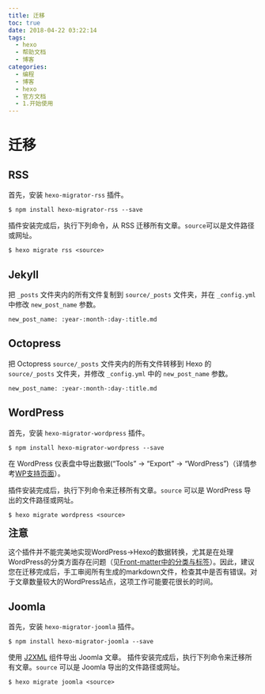 ```yaml
---
title: 迁移
toc: true
date: 2018-04-22 03:22:14
tags: 
  - hexo
  - 帮助文档
  - 博客
categories:
  - 编程
  - 博客
  - hexo
  - 官方文档
  - 1.开始使用
---
```


# 迁移

## RSS

首先，安装 `hexo-migrator-rss` 插件。

```
$ npm install hexo-migrator-rss --save
```

插件安装完成后，执行下列命令，从 RSS 迁移所有文章。`source`可以是文件路径或网址。

```
$ hexo migrate rss <source>
```

## Jekyll

把 `_posts` 文件夹内的所有文件复制到 `source/_posts` 文件夹，并在 `_config.yml` 中修改 `new_post_name` 参数。

```
new_post_name: :year-:month-:day-:title.md
```

## Octopress

把 Octopress `source/_posts` 文件夹内的所有文件转移到 Hexo 的 `source/_posts` 文件夹，并修改 `_config.yml` 中的 `new_post_name` 参数。

```
new_post_name: :year-:month-:day-:title.md
```

## WordPress

首先，安装 `hexo-migrator-wordpress` 插件。

```
$ npm install hexo-migrator-wordpress --save
```

在 WordPress 仪表盘中导出数据(“Tools” → “Export” → “WordPress”)（详情参考[WP支持页面](http://en.support.wordpress.com/export/)）。

插件安装完成后，执行下列命令来迁移所有文章。`source` 可以是 WordPress 导出的文件路径或网址。

```
$ hexo migrate wordpress <source>
```

<div class="bs-callout bs-callout-danger"><strong class="note-title" style="font-size:20px">注意</strong>

这个插件并不能完美地实现WordPress->Hexo的数据转换，尤其是在处理WordPress的分类方面存在问题（见[Front-matter中的分类与标签](https://hexo.io/zh-cn/docs/front-matter.html)）。因此，建议您在迁移完成后，手工审阅所有生成的markdown文件，检查其中是否有错误。对于文章数量较大的WordPress站点，这项工作可能要花很长的时间。</div>

## Joomla

首先，安装 `hexo-migrator-joomla` 插件。

```
$ npm install hexo-migrator-joomla --save
```

使用 [J2XML](http://extensions.joomla.org/extensions/migration-a-conversion/data-import-a-export/12816?qh=YToxOntpOjA7czo1OiJqMnhtbCI7fQ%3D%3D) 组件导出 Joomla 文章。
插件安装完成后，执行下列命令来迁移所有文章。`source` 可以是 Joomla 导出的文件路径或网址。

```
$ hexo migrate joomla <source>
```